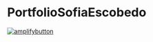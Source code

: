 # PortfolioSofiaEscobedo

[![amplifybutton](https://oneclick.amplifyapp.com/button.svg)](https://console.aws.amazon.com/amplify/home#/deploy?repo=https://github.com/yokharian/portfolio)
